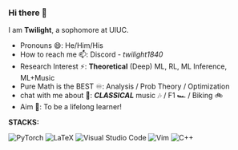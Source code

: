 ### Hi there 👋
I am **Twilight**, a sophomore at UIUC.
-  Pronouns 😄: He/Him/His
-  How to reach me 📫: Discord - *twilight1840*
-  Research Interest ⚡: **Theoretical** (Deep) ML, RL, ML Inference, ML+Music
-  Pure Math is the BEST ♾️: Analysis / Prob Theory / Optimization
-  chat with me about 💬: ***CLASSICAL*** music 🎶 / F1 🏎️ / Biking 🚲
-  Aim 🙌: To be a lifelong learner!

**STACKS:**

<img alt="PyTorch" src="https://img.shields.io/badge/PyTorch-%23EE4C2C.svg?style=for-the-badge&logo=PyTorch&logoColor=white" /> <img alt="LaTeX" src="https://img.shields.io/badge/latex-%23008080.svg?style=for-the-badge&logo=latex&logoColor=white" /> <img alt="Visual Studio Code" src="https://img.shields.io/badge/VisualStudioCode-0078d7.svg?style=for-the-badge&logo=visual-studio-code&logoColor=white" />	<img alt="Vim" src="https://img.shields.io/badge/VIM-%2311AB00.svg?&style=for-the-badge&logo=vim&logoColor=white"/> <img alt="C++" src="https://img.shields.io/badge/c++-%2300599C.svg?style=for-the-badge&logo=c%2B%2B&logoColor=white" /> 
